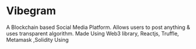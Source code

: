 # Vibegram
A Blockchain based Social Media Platform. Allows users to post anything &amp; uses transparent algorithm. Made Using Web3 library, Reactjs, Truffle, Metamask ,Solidity Using
